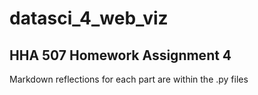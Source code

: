 # datasci_4_web_viz
## HHA 507 Homework Assignment 4
Markdown reflections for each part are within the .py files 
